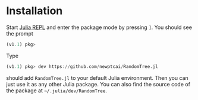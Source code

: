 # Installation

Start [Julia REPL](https://docs.julialang.org/en/v1/stdlib/REPL/index.html) and enter the package mode by pressing `]`. You should see the prompt
```julia
(v1.1) pkg>
```
Type
```julia
(v1.1) pkg> dev https://github.com/newptcai/RandomTree.jl
```
should add `RandomTree.jl` to your default Julia environment. Then you can just use it as any other
Julia package. You can also find the source code of the package at `~/.julia/dev/RandomTree`.

